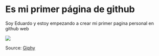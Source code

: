 # Es mi primer página de github
Soy Eduardo y estoy empezando a crear mi primer pagina personal en github web


![](https://media.giphy.com/media/mPKa6OI5oRsmextwBq/giphy.gif)

Source: [Giphy](https://media.giphy.com/media/mPKa6OI5oRsmextwBq/giphy.gif)
